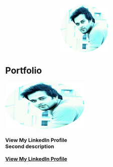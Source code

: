 

<p align="center">
  <img width = "150dp" height = "150dp" src="images/IMG_20190420_104422_265.png?raw=true" />
</p>



<!DOCTYPE html>
<html>
<head>
<meta name="viewport" content="width=device-width, initial-scale=1">

</head>
<body>

# Portfolio

<img width = "150dp" height = "150dp" src="images/IMG_20190420_104422_265.png?raw=true" style="width:50%;"/>
 <h3 style="width:50%; > Md.Khalilur Rahman </h3>
  <br>
  Naturally curious and passionate Android Developer. Loves traveling, Playing guitar, Hiking, Sports, Films.
  <br><br>
  <br><br>
  <a href="https://www.linkedin.com/in/example/">View My LinkedIn Profile</a> 
   Second description 
  <br><br>
  <a href="https://www.linkedin.com/in/example/">View My LinkedIn Profile</a> 

</body>
</html>
